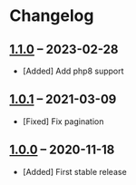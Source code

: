 # Changelog

[//]: <> (
Types of changes
    Added for new Addeds.
    Changed for changes in existing functionality.
    Deprecated for soon-to-be removed Addeds.
    Removed for now removed Addeds.
    Fixed for any bug fixes.
    Security in case of vulnerabilities.
)

## [1.1.0](https://github.com/pdir/immobilienscout-api/tree/1.1.0) – 2023-02-28

- [Added] Add php8 support

## [1.0.1](https://github.com/pdir/immobilienscout-api/tree/1.0.1) – 2021-03-09

- [Fixed] Fix pagination

## [1.0.0](https://github.com/pdir/immobilienscout-api/tree/1.0.0) – 2020-11-18

- [Added] First stable release
